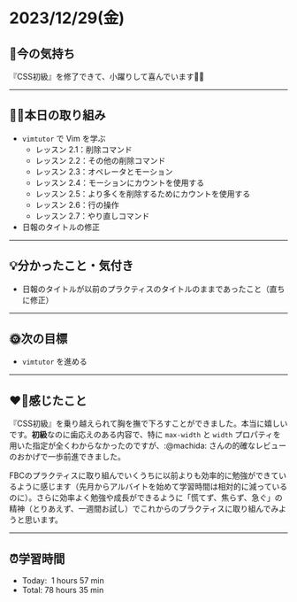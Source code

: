 # 2023/12/29(金)
## 🕺今の気持ち
『CSS初級』を修了できて、小躍りして喜んでいます🕺✨

---

## ✍🏻本日の取り組み
- `vimtutor` で Vim を学ぶ
  - レッスン 2.1：削除コマンド
  - レッスン 2.2：その他の削除コマンド
  - レッスン 2.3：オペレータとモーション
  - レッスン 2.4：モーションにカウントを使用する
  - レッスン 2.5：より多くを削除するためにカウントを使用する
  - レッスン 2.6：行の操作
  - レッスン 2.7：やり直しコマンド
- 日報のタイトルの修正

---

## 💡分かったこと・気付き
- 日報のタイトルが以前のプラクティスのタイトルのままであったこと（直ちに修正）
---

## 🌞次の目標
- `vimtutor` を進める

---

## ❤️‍🔥感じたこと
『CSS初級』を乗り越えられて胸を撫で下ろすことができました。本当に嬉しいです。**初級**なのに歯応えのある内容で、特に `max-width` と `width` プロパティを用いた指定が全くわからなかったのですが、:@machida: さんの的確なレビューのおかげで一歩前進できました。

FBCのプラクティスに取り組んでいくうちに以前よりも効率的に勉強ができているように感じます（先月からアルバイトを始めて学習時間は相対的に減っているのに）。さらに効率よく勉強や成長ができるように「慌てず、焦らず、急ぐ」の精神（とりあえず、一週間お試し）でこれからのプラクティスに取り組んでみようと思います。

---

## ⏰学習時間
- Today:&nbsp; 1 hours 57 min
- Total: 78 hours 35 min
